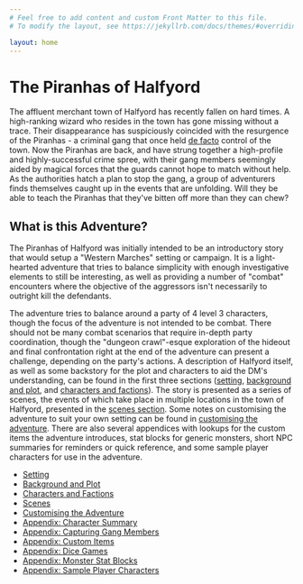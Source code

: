 ```yaml
---
# Feel free to add content and custom Front Matter to this file.
# To modify the layout, see https://jekyllrb.com/docs/themes/#overriding-theme-defaults

layout: home
---
```



# The Piranhas of Halfyord

The affluent merchant town of Halfyord has recently fallen on hard times.
A high-ranking wizard who resides in the town has gone missing without a trace.
Their disappearance has suspiciously coincided with the resurgence of the Piranhas - a criminal gang that once held [de facto](https://en.wikipedia.org/wiki/De_facto) control of the town.
Now the Piranhas are back, and have strung together a high-profile and highly-successful crime spree, with their gang members seemingly aided by magical forces that the guards cannot hope to match without help.
As the authorities hatch a plan to stop the gang, a group of adventurers finds themselves caught up in the events that are unfolding.
Will they be able to teach the Piranhas that they've bitten off more than they can chew?

## What is this Adventure?

The Piranhas of Halfyord was initially intended to be an introductory story that would setup a "Western Marches" setting or campaign.
It is a light-hearted adventure that tries to balance simplicity with enough investigative elements to still be interesting, as well as providing a number of "combat" encounters where the objective of the aggressors isn't necessarily to outright kill the defendants.

The adventure tries to balance around a party of 4 level 3 characters, though the focus of the adventure is not intended to be combat.
There should not be many combat scenarios that require in-depth party coordination, though the "dungeon crawl"-esque exploration of the hideout and final confrontation right at the end of the adventure can present a challenge, depending on the party's actions.
A description of Halfyord itself, as well as some backstory for the plot and characters to aid the DM's understanding, can be found in the first three sections ([setting](./setting.md), [background and plot](./background-plot.md), and [characters and factions](./characters.md)).
The story is presented as a series of scenes, the events of which take place in multiple locations in the town of Halfyord, presented in the [scenes section](./scenes.md).
Some notes on customising the adventure to suit your own setting can be found in [customising the adventure](./customising.md).
There are also several appendices with lookups for the custom items the adventure introduces, stat blocks for generic monsters, short NPC summaries for reminders  or quick reference, and some sample player characters for use in the adventure.

- [Setting](./setting.md)
- [Background and Plot](./background-plot.md)
- [Characters and Factions](./characters.md)
- [Scenes](./scenes.md)
- [Customising the Adventure](./customising.md)
- [Appendix: Character Summary](./appendix/appendix-character-summary.md)
- [Appendix: Capturing Gang Members](./appendix/appendix-capturing-gang-members.md)
- [Appendix: Custom Items](./appendix/appendix-custom-items.md)
- [Appendix: Dice Games](./appendix/appendix-dice-games.md)
- [Appendix: Monster Stat Blocks](./appendix/appendix-monster-stat-blocks.md)
- [Appendix: Sample Player Characters](./appendix/appendix-sample-characters.md)
